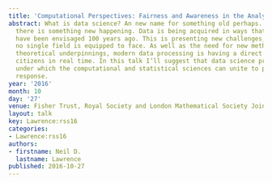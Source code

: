 ```yaml
---
title: 'Computational Perspectives: Fairness and Awareness in the Analysis of Data'
abstract: What is data science? An new name for something old perhaps. Nevertheless
  there is something new happening. Data is being acquired in ways that coudl never
  have been envisaged 100 years ago. This is presenting new challenges, and ones that
  no single field is equipped to face. As well as the need for new methodologies and
  theoretical underpinnings, modern data processing is having a direct effect on our
  citizens in real time. In this talk I’ll suggest that data science provides a banner
  under which the computational and statistical sciences can unite to provide an unified
  response.
year: '2016'
month: 10
day: '27'
venue: Fisher Trust, Royal Society and London Mathematical Society Joint Meeting
layout: talk
key: Lawrence:rss16
categories:
- Lawrence:rss16
authors:
- firstname: Neil D.
  lastname: Lawrence
published: 2016-10-27
---
```

